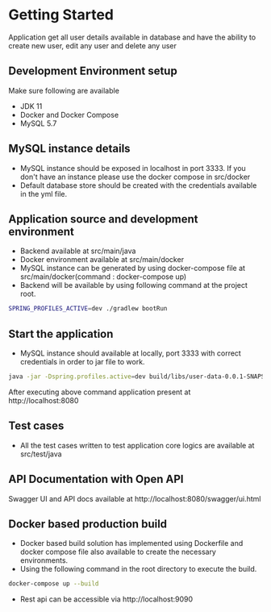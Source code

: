 # Getting Started

Application get all user details available in database and have the ability to create new user, edit any user and
delete any user

## Development Environment setup

Make sure following are available

- JDK 11
- Docker and Docker Compose
- MySQL 5.7


## MySQL instance details

- MySQL instance should be exposed in localhost in port 3333. If you don't have an instance please use the docker compose
  in src/docker
- Default database store should be created with the credentials available in the yml file.

## Application source and development environment

- Backend available at src/main/java
- Docker environment available at src/main/docker
- MySQL instance can be generated by using docker-compose file at src/main/docker(command : docker-compose up)
- Backend will be available by using following command at the project root.

```bash
SPRING_PROFILES_ACTIVE=dev ./gradlew bootRun
```
## Start the application

- MySQL instance should available at locally, port 3333 with correct credentials in order to jar file to work.

```bash
java -jar -Dspring.profiles.active=dev build/libs/user-data-0.0.1-SNAPSHOT.jar
```

After executing above command application present at http://localhost:8080

## Test cases

- All the test cases written to test application core logics are available at src/test/java

## API Documentation with Open API

Swagger UI and API docs available at http://localhost:8080/swagger/ui.html

## Docker based production build

- Docker based build solution has implemented using Dockerfile and docker compose file also available to create the necessary environments.
- Using the following command in the root directory to execute the build.

```bash
docker-compose up --build
```

- Rest api can be accessible via http://localhost:9090


